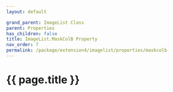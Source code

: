```yaml
---
layout: default

grand_parent: ImageList Class
parent: Properties
has_children: false
title: ImageList.MaskColB Property
nav_order: 7
permalink: /package/extension4/imagelist/properties/maskcolb
---
```

# {{ page.title }}